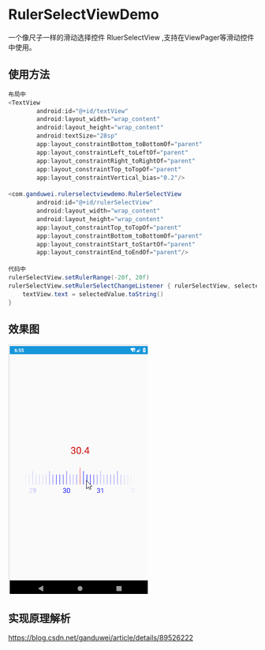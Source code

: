 # RulerSelectViewDemo
一个像尺子一样的滑动选择控件 RluerSelectView ,支持在ViewPager等滑动控件中使用。
## 使用方法
```java
布局中
<TextView
        android:id="@+id/textView"
        android:layout_width="wrap_content"
        android:layout_height="wrap_content"
        android:textSize="28sp"
        app:layout_constraintBottom_toBottomOf="parent"
        app:layout_constraintLeft_toLeftOf="parent"
        app:layout_constraintRight_toRightOf="parent"
        app:layout_constraintTop_toTopOf="parent"
        app:layout_constraintVertical_bias="0.2"/>
        
<com.ganduwei.rulerselectviewdemo.RulerSelectView
        android:id="@+id/rulerSelectView"
        android:layout_width="wrap_content"
        android:layout_height="wrap_content"
        app:layout_constraintTop_toTopOf="parent"
        app:layout_constraintBottom_toBottomOf="parent"
        app:layout_constraintStart_toStartOf="parent"
        app:layout_constraintEnd_toEndOf="parent"/>
            
代码中
rulerSelectView.setRulerRange(-20f, 20f)
rulerSelectView.setRulerSelectChangeListener { rulerSelectView, selectedPosition, selectedValue ->
    textView.text = selectedValue.toString()
}
```
## 效果图
![这里随便写文字](https://github.com/ganduwei/RulerSelectViewDemo/blob/master/ruler14154.gif)

## 实现原理解析
https://blog.csdn.net/ganduwei/article/details/89526222

